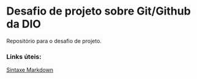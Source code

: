 # Desafio de projeto sobre Git/Github da DIO
Repositório para o desafio de projeto.

### Links úteis:
[Sintaxe Markdown](https://www.markdownguide.org/basic-syntax/)
